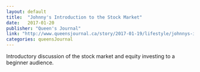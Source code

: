 ```yaml
---
layout: default
title:  "Johnny's Introduction to the Stock Market"
date:   2017-01-20
publisher: "Queen's Journal"
link: "http://www.queensjournal.ca/story/2017-01-19/lifestyle/johnnys-introduction-to-the-stock-market/?lipi=urn%3Ali%3Apage%3Ad_flagship3_profile_view_base%3B9U5XZvFLSIiPje%2FykIgcrw%3D%3D"
categories: queensJournal
---
```

Introductory discussion of the stock market and equity investing to a beginner audience.
